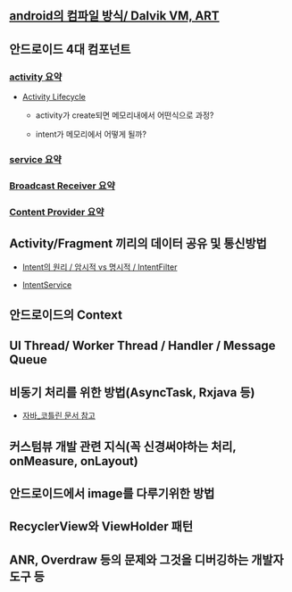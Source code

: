
## [android의 컴파일 방식/ Dalvik VM, ART](https://medium.com/@logishudson0218/%EC%95%88%EB%93%9C%EB%A1%9C%EC%9D%B4%EB%93%9C-%EC%BB%B4%ED%8C%8C%EC%9D%BC-%EB%B0%A9%EC%8B%9D-dalvikvm-art-b5d64350489f)

## 안드로이드 4대 컴포넌트

### [activity 요약](https://velog.io/@haero_kim/Android-%EC%A3%BC%EC%9A%94-4%EB%8C%80-%EC%BB%B4%ED%8F%AC%EB%84%8C%ED%8A%B8-Activity-%ED%8E%B8)

- [Activity Lifecycle](https://velog.io/@haero_kim/Activity-Lifecycle-%EC%99%84%EB%B2%BD-%EC%A0%95%EB%B3%B5%ED%95%98%EA%B8%B0)

    - activity가 create되면 메모리내에서 어떤식으로 과정?

    - intent가 메모리에서 어떻게 될까?

### [service 요약](https://velog.io/@haero_kim/Android-%EC%A3%BC%EC%9A%94-4%EB%8C%80-%EC%BB%B4%ED%8F%AC%EB%84%8C%ED%8A%B8-Service)


### [Broadcast Receiver 요약](https://velog.io/@haero_kim/Android-%EC%A3%BC%EC%9A%94-4%EB%8C%80-%EC%BB%B4%ED%8F%AC%EB%84%8C%ED%8A%B8-Broadcast-Receiver)


### [Content Provider 요약](https://velog.io/@haero_kim/Android-%EC%A3%BC%EC%9A%94-4%EB%8C%80-%EC%BB%B4%ED%8F%AC%EB%84%8C%ED%8A%B8-Content-Provider)




## Activity/Fragment 끼리의 데이터 공유 및 통신방법

- [Intent의 원리 / 암시적 vs 명시적 / IntentFilter](https://m.blog.naver.com/skarnd1988/221035298204)

- [IntentService](.)


## 안드로이드의 Context


## UI Thread/ Worker Thread / Handler / Message Queue



## 비동기 처리를 위한 방법(AsyncTask, Rxjava 등)

- [자바_코틀린 문서 참고](../JAVA_KOTLIN/Asynchronous.md/)

## 커스텀뷰 개발 관련 지식(꼭 신경써야하는 처리, onMeasure, onLayout)



## 안드로이드에서 image를 다루기위한 방법



## RecyclerView와 ViewHolder 패턴



## ANR, Overdraw 등의 문제와 그것을 디버깅하는 개발자 도구 등


